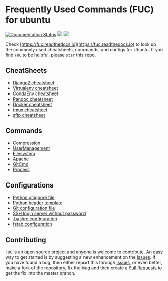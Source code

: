 # Frequently Used Commands (FUC) for ubuntu
[![Documentation Status](https://readthedocs.org/projects/fuc/badge/?version=latest)](https://fuc.readthedocs.io/en/latest/?badge=latest)
![](https://img.shields.io/github/license/PingjunChen/FUC.svg)
![](https://img.shields.io/github/stars/PingjunChen/FUC.svg)

Check [https://fuc.readthedocs.io](https://fuc.readthedocs.io) to look up the commonly used cheatsheets, commands, and configs for Ubuntu. If you find `FUC` to be helpful, please `star` this repo.

## CheatSheets
* [Django2 cheatsheet](cheatsheets/django2Cheatsheet.md)
* [Virtualenv cheatsheet](cheatsheets/virtualEnvCheatsheet.md)
* [CondaEnv cheatsheet](cheatsheets/condaEnvCheatsheet.md)
* [Pandoc cheatsheet](cheatsheets/pandocCheatsheet.md)
* [Docker cheatsheet](cheatsheets/dockerCheatsheet.md)
* [tmux cheatsheet](cheatsheets/tmuxCheatsheet.md)
* [sftp cheatsheet](cheatsheets/sftpCheatsheet.md)

## Commands
* [Compression](commands/compression.md)
* [UserManagement](commands/user.md)
* [Filesystem](commands/filesystem.md)
* [Apache](commands/apache.md)
* [GitCmd](commands/git_cmd.md)
* [Process](commands/process.md)

## Configurations
* [Python gitignore file](config/python.gitignore)
* [Python header template](config/python_head.py)
* [Git configuration file](config/git.config)
* [SSH login server without password](config/ssh_login_no_passwd.md)
* [.bashrc configuration](config/bashrc.config)
* [fstab configuration](config/fstab.config)

## Contributing
``FUC`` is an open source project and anyone is welcome to contribute. An easy way to get started is by suggesting a new enhancement on the [Issues](https://github.com/PingjunChen/FUC/issues). If you have found a bug, then either report this through [Issues](https://github.com/PingjunChen/FUC/issues), or even better, make a fork of the repository, fix the bug and then create a [Pull Requests](https://github.com/PingjunChen/FUC/pulls) to get the fix into the master branch.
